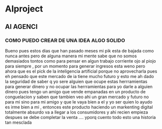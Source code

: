 # AIproject
## AI AGENCI
### COMO PUEDO CREAR DE UNA IDEA ALGO SOLIDO
Bueno pues estos dias que han pasado meses mi pik esta de bajada como nunca antes pero de alguna manera mi mente sabe que no somos demasiados tontos como para pensar en algun trabajo corriente ojo al piojo para siempre ,  por un momento para generar ingresos esta weno pero ahora que es el pick de la inteligencia artificial porque no aprovecharla pues eh pensado que este mercado de ia tiene mucho futuro y esto me ah dado la seguridad de saber q yo sere alguien que ocupe estas herrramientas para generar dinero y no ocupar las herrramientas para yo darle a alguien dinero 
pues tengo un amigo que vende empanadas en un producto de conguelacion y saben que tambien veo ahi un gran mercado y futuro no para mi sino para mi amigo y que le vaya bien a el y yo ser quien lo ayudo es irme bien a mi , entonces este producto haciendo un markenting digital totalmente absurdo va a llegar a los consumidores y ahi recien empieza despues se debe completar la venta .... yporq cuento todo esto una historia tan mesclada 


